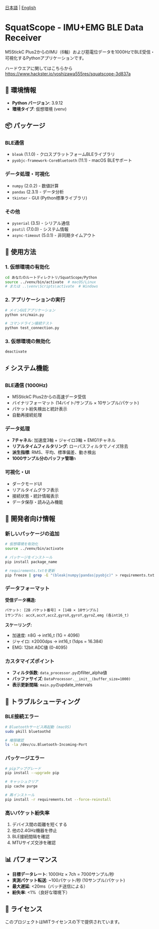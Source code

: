 [日本語](README-JP.md) | [English](README.md)

# SquatScope - IMU+EMG BLE Data Receiver

M5StickC Plus2からのIMU（6軸）および筋電位データを1000HzでBLE受信・可視化するPythonアプリケーションです。

ハードウエアに関してはこちらから
https://www.hackster.io/yoshizawa555res/squatscope-3d837a

## 🔧 環境情報

- **Python バージョン**: 3.9.12
- **環境タイプ**: 仮想環境 (venv)

## 📦 パッケージ

### BLE通信
- `bleak` (1.1.0) - クロスプラットフォームBLEライブラリ
- `pyobjc-framework-CoreBluetooth` (11.1) - macOS BLEサポート

### データ処理・可視化
- `numpy` (2.0.2) - 数値計算
- `pandas` (2.3.1) - データ分析
- `tkinter` - GUI (Python標準ライブラリ)

### その他
- `pyserial` (3.5) - シリアル通信
- `psutil` (7.0.0) - システム情報
- `async-timeout` (5.0.1) - 非同期タイムアウト

## 🚀 使用方法

### 1. 仮想環境の有効化

```bash
cd あなたのルートディレクトリ/SquatScope/Python
source ../venv/bin/activate  # macOS/Linux
# または ..\venv\Scripts\activate  # Windows
```

### 2. アプリケーションの実行

```bash
# メインGUIアプリケーション
python src/main.py

# コマンドライン接続テスト
python test_connection.py
```

### 3. 仮想環境の無効化

```bash
deactivate
```


## ⚡ システム機能

### BLE通信 (1000Hz)
- M5StickC Plus2からの高速データ受信
- バイナリフォーマット (14バイト/サンプル × 10サンプル/パケット)
- パケット紛失検出と統計表示
- 自動再接続処理

### データ処理
- **7チャネル**: 加速度3軸 + ジャイロ3軸 + EMG1チャネル
- **リアルタイムフィルタリング**: ローパスフィルタでノイズ除去
- **派生指標**: RMS、平均、標準偏差、動き検出
- **1000サンプル分のバッファ管理**n

### 可視化・UI
- ダークモードUI
- リアルタイムグラフ表示
- 接続状態・統計情報表示
- データ保存・読み込み機能

## 🔧 開発者向け情報

### 新しいパッケージの追加

```bash
# 仮想環境を有効化
source ../venv/bin/activate

# パッケージをインストール
pip install package_name

# requirements.txtを更新
pip freeze | grep -E "(bleak|numpy|pandas|pyobjc)" > requirements.txt
```

### データフォーマット

**受信データ構造:**
```
パケット: [2B パケット番号] + [14B × 10サンプル]
1サンプル: accX,accY,accZ,gyroX,gyroY,gyroZ,emg (各int16_t)
```

**スケーリング:**
- 加速度: ±8G → int16_t (1G = 4096)
- ジャイロ: ±2000dps → int16_t (1dps = 16.384)  
- EMG: 12bit ADC値 (0-4095)

### カスタマイズポイント

- **フィルタ係数**: `data_processor.py`のfilter_alpha値
- **バッファサイズ**: `DataProcessor.__init__(buffer_size=1000)`
- **表示更新間隔**: `main.py`のupdate_intervals

## 🐛 トラブルシューティング

### BLE接続エラー
```bash
# Bluetoothサービス再起動 (macOS)
sudo pkill bluetoothd

# 権限確認
ls -la /dev/cu.Bluetooth-Incoming-Port
```

### パッケージエラー
```bash
# pipアップグレード
pip install --upgrade pip

# キャッシュクリア
pip cache purge

# 再インストール
pip install -r requirements.txt --force-reinstall
```

### 高いパケット紛失率
1. デバイス間の距離を短くする
2. 他の2.4GHz機器を停止
3. BLE接続間隔を確認
4. MTUサイズ交渉を確認

## 📊 パフォーマンス

- **目標データレート**: 1000Hz × 7ch = 7000サンプル/秒
- **実測パケット転送**: ~100パケット/秒 (10サンプル/パケット)
- **最大遅延**: <20ms（バッチ送信による）
- **紛失率**: <1%（良好な環境下）

## 📝 ライセンス

このプロジェクトはMITライセンスの下で提供されています。

